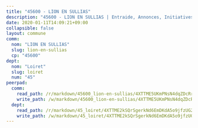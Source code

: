 ```yaml
---
title: "45600 - LION EN SULLIAS"
description: "45600 - LION EN SULLIAS | Entraide, Annonces, Initiatives"
date: 2020-01-11T14:09:21+09:00
collapsible: false
layout: commune
comm:
  nom: "LION EN SULLIAS"
  slug: lion-en-sullias
  cp: "45600"
dept:
  nom: "Loiret"
  slug: loiret
  num: "45"
peerpad:
  comm:
    read_path: /r/markdown/45600_lion-en-sullias/4XTTME5UKmPNsN4dqZDcRrXFjhdYZjag1LTmTX9bTZeh3x5qt
    write_path: /w/markdown/45600_lion-en-sullias/4XTTME5UKmPNsN4dqZDcRrXFjhdYZjag1LTmTX9bTZeh3x5qt-K3TgTrDHCYKksqir5FizL5vjE8rYb5tuGnRJ43K9fqPs3C6k17CrVeGBSdP6vAG3Lwd1wLQF73YTkuNadymNTVqc6SGvKvVc5EEsQfLsRFuDcAiRpw4KoqKkKFh7RbPZXTb1vm78
  dept:
    read_path: /r/markdown/45_loiret/4XTTME2kSQrSgerkNd6EmDKdA5o9jfzUG2SAG8C2qVYb3YXN4
    write_path: /w/markdown/45_loiret/4XTTME2kSQrSgerkNd6EmDKdA5o9jfzUG2SAG8C2qVYb3YXN4-K3TgULpEDoP6p5UphGUnEGQQDb2AQTj81Z2trE1ZVsdtBZSXUbkVLE9oEias3DdMz5vmgxRH8ErfnuyVj2VYfJxxhBMoq5ZxQCDrb2jTVFkww5uEThgDKwT8pF9LfJGTpqNraKjJ
---
```


